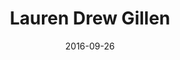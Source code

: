 ---
num: 92
date: 2016-09-26
name: "doopadoop"

image: "assets/graphics/2016/9-Sept/26.png"
title: "Lauren Drew Gillen"
descrip: "Making business cards for a co-worker who shares a middle name with another co-workers first name."

---